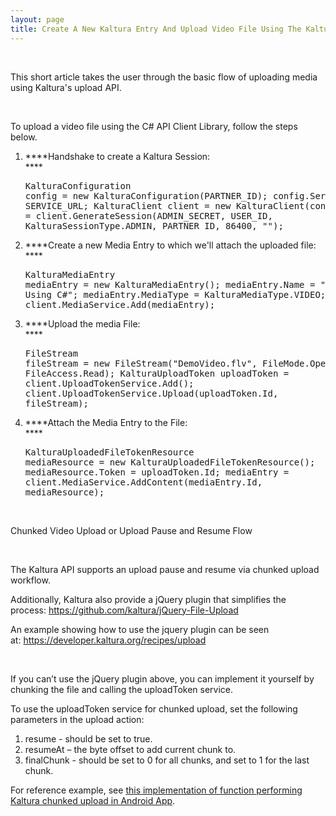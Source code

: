 ```yaml
---
layout: page
title: Create A New Kaltura Entry And Upload Video File Using The Kaltura API
---
```

 

This short article takes the user through the basic flow of uploading media using Kaltura's upload API.

 

<span class="mce-procedure">To upload a video file using the C# API Client Library, follow the steps below.</span>

1.  ****Handshake to create a Kaltura Session:  
    ****<pre class="brush: csharp;fontsize: 100; first-line: 1; ">KalturaConfiguration config = new KalturaConfiguration(PARTNER_ID);
config.ServiceUrl = SERVICE_URL;
KalturaClient client = new KalturaClient(config);
client.KS = client.GenerateSession(ADMIN_SECRET, USER_ID, KalturaSessionType.ADMIN, PARTNER_ID, 86400, "");</pre>

2.  ****Create a new Media Entry to which we'll attach the uploaded file:  
    ****<pre class="brush: csharp;fontsize: 100; first-line: 1; ">KalturaMediaEntry mediaEntry = new KalturaMediaEntry();
mediaEntry.Name = "Media Entry Using C#";
mediaEntry.MediaType = KalturaMediaType.VIDEO;
mediaEntry = client.MediaService.Add(mediaEntry);</pre>

3.  ****Upload the media File:  
    ****<pre class="brush: csharp;fontsize: 100; first-line: 1; ">FileStream fileStream = new FileStream("DemoVideo.flv", FileMode.Open, FileAccess.Read);
KalturaUploadToken uploadToken = client.UploadTokenService.Add();
client.UploadTokenService.Upload(uploadToken.Id, fileStream);</pre>

4.  ****Attach the Media Entry to the File:  
    ****<pre class="brush: csharp;fontsize: 100; first-line: 1; ">KalturaUploadedFileTokenResource mediaResource = new KalturaUploadedFileTokenResource();
mediaResource.Token = uploadToken.Id;
mediaEntry = client.MediaService.AddContent(mediaEntry.Id, mediaResource);</pre> 

<p class="p1 mce-heading-2">
  <span class="s1"><a name="chunked-upload"></a></span>
</p>

<p class="p1 mce-heading-2">
  <span class="s1">Chunked Video Upload or Upload Pause and Resume Flow</span>
</p>

<p class="p1">
  <span class="s1"> </span>
</p>

<p class="p1">
  <span class="s1">The Kaltura API supports an upload pause and resume via chunked upload workflow.</span>
</p>

<p class="p1">
  <span class="s1">Additionally, Kaltura also provide a jQuery plugin that simplifies the process: <a href="https://github.com/kaltura/jQuery-File-Upload"><span class="s2">https://github.com/kaltura/jQuery-File-Upload</span></a></span>
</p>

<p class="p1">
  <span class="s1">An example showing how to use the jquery plugin can be seen at: <a href="https://developer.kaltura.org/recipes/upload"><span class="s2">https://developer.kaltura.org/recipes/upload</span></a></span>
</p>

<p class="p2">
   
</p>

<p class="p1">
  <span class="s1">If you can’t use the jQuery plugin above, you can implement it yourself by chunking the file and calling the uploadToken service. </span>
</p>

<p class="p1">
  <span class="s1">To use the uploadToken service for chunked upload, set the following parameters in the upload action:</span>
</p>

<ol class="ol1">
  <li class="li1">
    <span class="s1">resume - should be set to true.</span>
  </li>
  <li class="li1">
    <span class="s1">resumeAt – the byte offset to add current chunk to.</span>
  </li>
  <li class="li1">
    <span class="s1">finalChunk - should be set to 0 for all chunks, and set to 1 for the last chunk.</span>
  </li>
</ol>

<span class="s1">For reference example, see <a href="https://github.com/kaltura/AndroidReferenceApp/blob/master/DemoApplication/src/com/kaltura/services/UploadToken.java#L88" target="_blank">this implementation of function performing Kaltura chunked upload in Android App</a>.</span>
